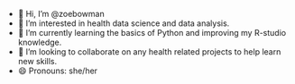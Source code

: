 - 👋 Hi, I’m @zoebowman
- 👀 I’m interested in health data science and data analysis.
- 🌱 I’m currently learning the basics of Python and improving my R-studio knowledge.
- 💞️ I’m looking to collaborate on any health related projects to help learn new skills.
- 😄 Pronouns: she/her

<!---
zoebowman/zoebowman is a ✨ special ✨ repository because its `README.md` (this file) appears on your GitHub profile.
You can click the Preview link to take a look at your changes.
--->

